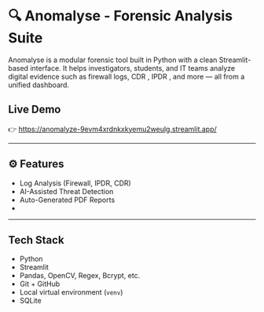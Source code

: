 # 🔍 Anomalyse - Forensic Analysis Suite

Anomalyse is a modular forensic tool built in Python with a clean Streamlit-based interface. It helps investigators, students, and IT teams analyze digital evidence such as firewall logs, CDR , IPDR , and more — all from a unified dashboard.

## Live Demo
👉 https://anomalyze-9evm4xrdnkxkyemu2weulg.streamlit.app/

---

## ⚙ Features

- Log Analysis (Firewall, IPDR, CDR)
- AI-Assisted Threat Detection
- Auto-Generated PDF Reports
- 


---

##  Tech Stack

- Python 
- Streamlit 
- Pandas, OpenCV, Regex, Bcrypt, etc.
- Git + GitHub
- Local virtual environment (`venv`)
- SQLite



